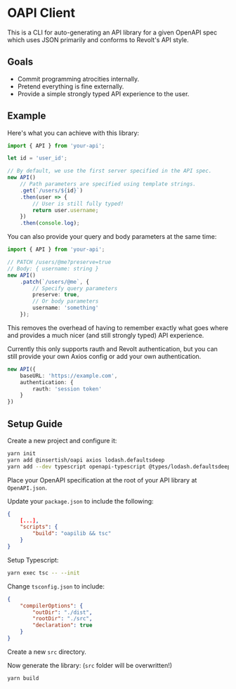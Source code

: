# OAPI Client

This is a CLI for auto-generating an API library for a given OpenAPI spec which uses JSON primarily and conforms to Revolt's API style.

## Goals

- Commit programming atrocities internally.
- Pretend everything is fine externally.
- Provide a simple strongly typed API experience to the user.

## Example

Here's what you can achieve with this library:

```typescript
import { API } from 'your-api';

let id = 'user_id';

// By default, we use the first server specified in the API spec.
new API()
    // Path parameters are specified using template strings.
    .get(`/users/${id}`)
    .then(user => {
        // User is still fully typed!
        return user.username;
    })
    .then(console.log);
```

You can also provide your query and body parameters at the same time:

```typescript
import { API } from 'your-api';

// PATCH /users/@me?preserve=true
// Body: { username: string }
new API()
    .patch(`/users/@me`, {
        // Specify query parameters
        preserve: true,
        // Or body parameters
        username: 'something'
    });
```

This removes the overhead of having to remember exactly what goes where and provides a much nicer (and still strongly typed) API experience.

Currently this only supports rauth and Revolt authentication, but you can still provide your own Axios config or add your own authentication.

```typescript
new API({
    baseURL: 'https://example.com',
    authentication: {
        rauth: 'session token'
    }
})
```

## Setup Guide

Create a new project and configure it:

```sh
yarn init
yarn add @insertish/oapi axios lodash.defaultsdeep
yarn add --dev typescript openapi-typescript @types/lodash.defaultsdeep
```

Place your OpenAPI specification at the root of your API library at `OpenAPI.json`.

Update your `package.json` to include the following:

```json
{
    [...],
    "scripts": {
        "build": "oapilib && tsc"
    }
}
```

Setup Typescript:

```sh
yarn exec tsc -- --init
```

Change `tsconfig.json` to include:

```json
{
    "compilerOptions": {
        "outDir": "./dist",
        "rootDir": "./src",
        "declaration": true
    }
}
```

Create a new `src` directory.

Now generate the library: (`src` folder will be overwritten!)

```sh
yarn build
```

